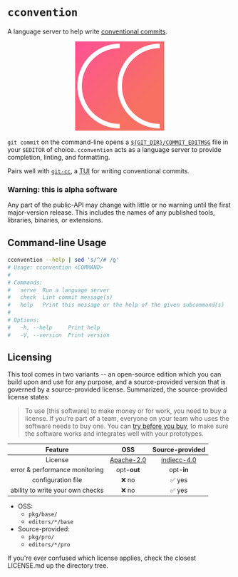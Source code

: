# `cconvention`

A language server to help write [conventional commits][ccs].

<p align=center>
  <img alt="Stylized CC icon, standing for Conventional Commits or CConvention" src="./editors/code/base/icon.svg">
</p>

`git commit` on the command-line opens a [`${GIT_DIR}/COMMIT_EDITMSG`](https://git-scm.com/docs/git-commit#_files) file in your `$EDITOR` of choice.
`cconvention` acts as a language server to provide completion, linting, and formatting.

Pairs well with [`git-cc`][git-cc], a <abbr title="Terminal User Interface">TUI</abbr> for writing conventional commits.

### Warning: this is alpha software

Any part of the public-API may change with little or no warning until the first major-version release.
This includes the names of any published tools, libraries, binaries, or extensions.

<!--
  roadmap:
    TODO: make own tree-sitter grammar?
-->

## Command-line Usage

```sh
cconvention --help | sed 's/^/# /g'
# Usage: cconvention <COMMAND>
#
# Commands:
#   serve  Run a language server
#   check  Lint commit message(s)
#   help   Print this message or the help of the given subcommand(s)
#
# Options:
#   -h, --help     Print help
#   -V, --version  Print version
```

<!--
  TODO: automate IDE usage docs with cog
  TODO: pre-commit
  TODO: vscode
  TODO: vim
  TODO: emacs
  TODO: helix
  TODO: sublime
  TODO: jetbrains
-->

<!-- TODO: ## Installation
  TODO: curl | sh
  TODO: deb
  TODO: nix
  TODO: rpm
  TODO: apk
  TODO: pypi
  TODO: npm
  TODO: brew
  TODO: gem
-->

## Licensing

This tool comes in two variants -- an open-source edition which you can build upon and use for any purpose, and a source-provided version that is governed by a source-provided license.
Summarized, the source-provided license states:

> To use [this software] to make money or for work, you need to buy a license.
> If you’re part of a team, everyone on your team who uses the software needs to buy one.
> You can [try before you buy](./licenses/LICENSE.indiecc-4.md#free-trials), to make sure the software works and integrates well with your prototypes.

|             Feature              |        OSS        |       Source-provided       |
| :------------------------------: | :---------------: | :-------------------------: |
|             License              | [Apache-2.0][oss] | [indiecc-4.0][src-provided] |
|  error & performance monitoring  |    opt-**out**    |         opt-**in**          |
|        configuration file        |       ❌ no       |           ✅ yes            |
| ability to write your own checks |       ❌ no       |           ✅ yes            |

- OSS:
  - `pkg/base/`
  - `editors/*/base`
- Source-provided:
  - `pkg/pro/`
  - `editors/*/pro`

If you're ever confused which license applies, check the closest LICENSE.md up the directory tree.

<!-- links -->

[ccs]: https://conventionalcommits.org
[git-cc]: https://github.com/skalt/git-cc
[oss]: ./pkg/base/LICENSE.md
[src-provided]: ./licenses/LICENSE.indiecc-4.md
